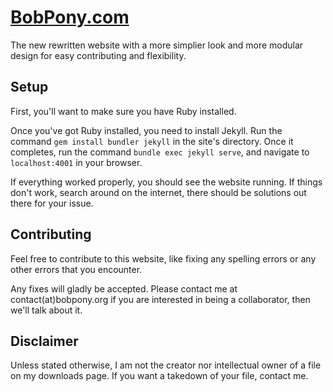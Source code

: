 # [BobPony.com][1] 
The new rewritten website with a more simplier look and more modular design for easy contributing and flexibility.

## Setup
First, you'll want to make sure you have Ruby installed.

Once you've got Ruby installed, you need to install Jekyll. Run the command `gem install bundler jekyll` in the site's directory. Once it completes, run the command `bundle exec jekyll serve`, and navigate to `localhost:4001` in your browser.

If everything worked properly, you should see the website running. If things don't work, search around on the internet, there should be solutions out there for your issue.

## Contributing

Feel free to contribute to this website, like fixing any spelling errors or any other errors that you encounter. 

Any fixes will gladly be accepted. Please contact me at contact(at)bobpony.org if you are interested in being a collaborator, then we'll talk about it.

## Disclaimer

Unless stated otherwise, I am not the creator nor intellectual owner of a file on my downloads page. If you want a takedown of your file, contact me.

[1]: https://bobpony.com "BobPony.com"